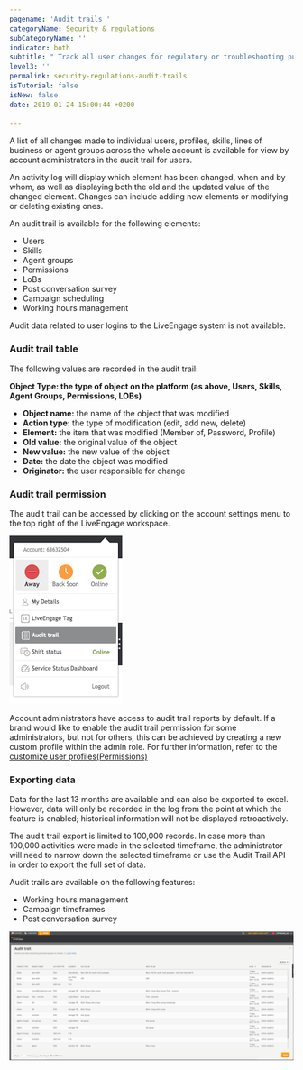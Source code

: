 ```yaml
---
pagename: 'Audit trails '
categoryName: Security & regulations
subCategoryName: ''
indicator: both
subtitle: " Track all user changes for regulatory or troubleshooting purposes"
level3: ''
permalink: security-regulations-audit-trails
isTutorial: false
isNew: false
date: 2019-01-24 15:00:44 +0200

---
```

A list of all changes made to individual users, profiles, skills, lines of business or agent groups across the whole account is available for view by account administrators in the audit trail for users.

An activity log will display which element has been changed, when and by whom, as well as displaying both the old and the updated value of the changed element. Changes can include adding new elements or modifying or deleting existing ones.

An audit trail is available for the following elements:

* Users
* Skills
* Agent groups
* Permissions
* LoBs
* Post conversation survey
* Campaign scheduling 
* Working hours management

Audit data related to user logins to the LiveEngage system is not available.

### **Audit trail table**

The following values are recorded in the audit trail:

**Object Type: the type of object on the platform (as above, Users, Skills, Agent Groups, Permissions, LOBs)**

* **Object name:** the name of the object that was modified
* **Action type:** the type of modification (edit, add new, delete)
* **Element:** the item that was modified (Member of, Password, Profile)
* **Old value:** the original value of the object
* **New value:** the new value of the object
* **Date:** the date the object was modified
* **Originator:** the user responsible for change

### **Audit trail permission**

The audit trail can be accessed by clicking on the account settings menu to the top right of the LiveEngage workspace.

![](/img/audit2.png)

Account administrators have access to audit trail reports by default. If a brand would like to enable the audit trail permission for some administrators, but not for others, this can be achieved by creating a new custom profile within the admin role. For further information, refer to the [customize user profiles(Permissions)]()

### **Exporting data**

Data for the last 13 months are available and can also be exported to excel. However, data will only be recorded in the log from the point at which the feature is enabled; historical information will not be displayed retroactively.

The audit trail export is limited to 100,000 records. In case more than 100,000 activities were made in the selected timeframe, the administrator will need to narrow down the selected timeframe or use the Audit Trail API in order to export the full set of data.

Audit trails are available on the following features:

* Working hours management
* Campaign timeframes
* Post conversation survey

![](/img/audit4.png)